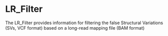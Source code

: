 # LR_Filter
The LR_Filter provides information for filtering the false Structural Variations (SVs, VCF format) based on a long-read mapping file (BAM format)
